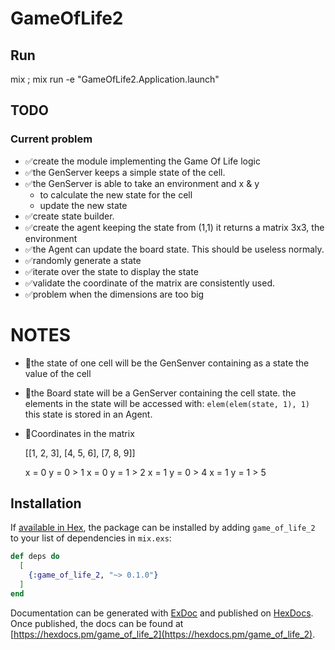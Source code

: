 # GameOfLife2

## Run

mix ; mix run -e "GameOfLife2.Application.launch"

## TODO
### Current problem

- ✅create the module implementing the Game Of Life logic
- ✅the GenServer keeps a simple state of the cell.
- ✅the GenServer is able to take an environment and x & y
    - to calculate the new state for the cell
    - update the new state
- ✅create state builder.
- ✅create the agent keeping the state
    from (1,1) it returns a matrix 3x3, the environment
- ✅the Agent can update the board state. This should be useless normaly.
- ✅randomly generate a state
- ✅iterate over the state to display the state
- ✅validate the coordinate of the matrix are consistently used.
- ✅problem when the dimensions are too big

# NOTES

- 📝the state of one cell will be the GenSenver containing as a state the value of the cell

- 📝the Board state will be a GenServer containing the cell state.
  the elements in the state will be accessed with: `elem(elem(state, 1), 1)`
  this state is stored in an Agent.

- 📝Coordinates in the matrix

    [[1, 2, 3],
     [4, 5, 6],
     [7, 8, 9]]

    x = 0 y = 0 > 1
    x = 0 y = 1 > 2
    x = 1 y = 0 > 4
    x = 1 y = 1 > 5

## Installation

If [available in Hex](https://hex.pm/docs/publish), the package can be installed
by adding `game_of_life_2` to your list of dependencies in `mix.exs`:

```elixir
def deps do
  [
    {:game_of_life_2, "~> 0.1.0"}
  ]
end
```

Documentation can be generated with [ExDoc](https://github.com/elixir-lang/ex_doc)
and published on [HexDocs](https://hexdocs.pm). Once published, the docs can
be found at [https://hexdocs.pm/game_of_life_2](https://hexdocs.pm/game_of_life_2).

